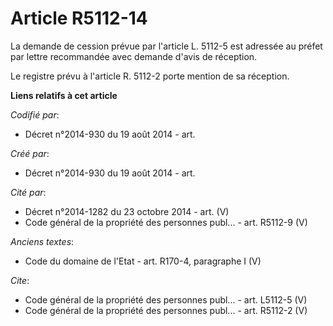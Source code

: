 # Article R5112-14

La demande de cession prévue par l'article L. 5112-5 est adressée au préfet par lettre recommandée avec demande d'avis de
réception.

Le registre prévu à l'article R. 5112-2 porte mention de sa réception.

**Liens relatifs à cet article**

_Codifié par_:

  - Décret n°2014-930 du 19 août 2014 - art.

_Créé par_:

  - Décret n°2014-930 du 19 août 2014 - art.

_Cité par_:

  - Décret n°2014-1282 du 23 octobre 2014 - art. (V)
  - Code général de la propriété des personnes publ... - art. R5112-9 (V)

_Anciens textes_:

  - Code du domaine de l'Etat - art. R170-4, paragraphe I (V)

_Cite_:

  - Code général de la propriété des personnes publ... - art. L5112-5 (V)
  - Code général de la propriété des personnes publ... - art. R5112-2 (V)
